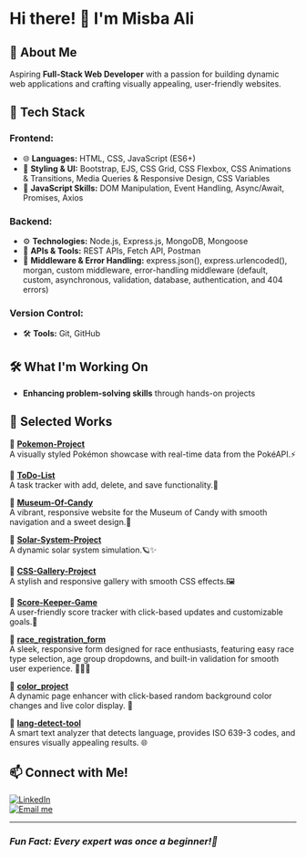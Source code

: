 # Hi there! 👋 I'm Misba Ali 

## 🌱 About Me
Aspiring **Full-Stack Web Developer** with a passion for building dynamic web applications and crafting visually appealing, user-friendly websites.

## 🚀 Tech Stack
### Frontend:
- 🌐 **Languages:** HTML, CSS, JavaScript (ES6+)
- 🎨 **Styling & UI:** Bootstrap, EJS, CSS Grid, CSS Flexbox, CSS Animations & Transitions, Media Queries & Responsive Design, CSS Variables
- 📜 **JavaScript Skills:** DOM Manipulation, Event Handling, Async/Await, Promises, Axios

### Backend:
- ⚙️ **Technologies:** Node.js, Express.js, MongoDB, Mongoose
- 🔗 **APIs & Tools:** REST APIs, Fetch API, Postman
- 🔧 **Middleware & Error Handling:** express.json(), express.urlencoded(), morgan, custom middleware, error-handling middleware (default, custom, asynchronous, validation, database, authentication, and 404 errors)

### Version Control:
- 🛠 **Tools:** Git, GitHub

## 🛠️ What I'm Working On
- **Enhancing problem-solving skills** through hands-on projects

## 📌 Selected Works
🔹 **[Pokemon-Project](https://github.com/Misba0019/Pokemon-Project.git)**  
A visually styled Pokémon showcase with real-time data from the PokéAPI.⚡
  
🔹 **[ToDo-List](https://github.com/Misba0019/ToDo-List.git)**  
A task tracker with add, delete, and save functionality.📝
  
🔹 **[Museum-Of-Candy](https://github.com/Misba0019/Museum-Of-Candy.git)**  
A vibrant, responsive website for the Museum of Candy with smooth navigation and a sweet design.🍭
  
🔹 **[Solar-System-Project](https://github.com/Misba0019/Solar-System-Project.git)**  
A dynamic solar system simulation.🪐✨
  
🔹 **[CSS-Gallery-Project](https://github.com/Misba0019/CSS-Gallery-Project.git)**  
A stylish and responsive gallery with smooth CSS effects.🖼️ 
  
🔹 **[Score-Keeper-Game](https://github.com/Misba0019/Score_Keeper_Game.git)**  
A user-friendly score tracker with click-based updates and customizable goals.🎯
  
🔹 **[race_registration_form](https://github.com/Misba0019/race_registration_form.git)**  
A sleek, responsive form designed for race enthusiasts, featuring easy race type selection, age group dropdowns, and built-in validation for smooth user experience. 🏃‍♂️✨
  
🔹 **[color_project](https://github.com/Misba0019/color_project.git)**  
A dynamic page enhancer with click-based random background color changes and live color display. 🎨
  
🔹 **[lang-detect-tool](https://github.com/Misba0019/lang-detect-tool)**  
A smart text analyzer that detects language, provides ISO 639-3 codes, and ensures visually appealing results. 🌐

## 📫 Connect with Me!
[![LinkedIn](https://img.shields.io/badge/LinkedIn-Profile-blue?style=flat&logo=linkedin)](https://www.linkedin.com/in/misba-ali)  
[![Email me](https://img.shields.io/badge/Email-Contact-red?style=flat&logo=gmail)](mailto:misbaalikhan@gmail.com)

---
### *Fun Fact: Every expert was once a beginner!🌱*
